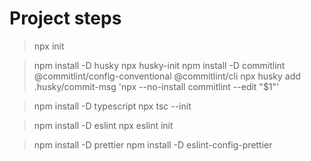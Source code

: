 # Project steps

> npx init

> npm install -D husky
> npx husky-init
> npm install -D commitlint @commitlint/config-conventional @commitlint/cli
> npx husky add .husky/commit-msg 'npx --no-install commitlint --edit "$1"'

> npm install -D typescript
> npx tsc --init

> npm install -D eslint
> npx eslint init

> npm install -D prettier
> npm install -D eslint-config-prettier
